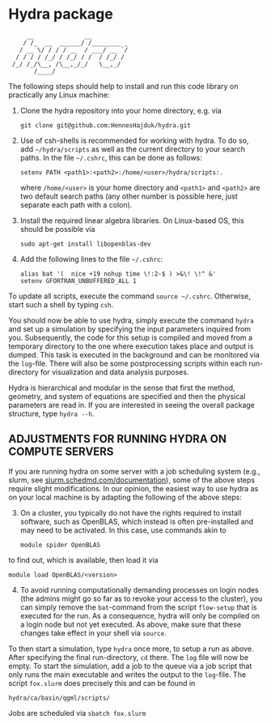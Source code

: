 # Hydra package

```
     __              __          
    / /_  __  ______/ /________ _
   / __ \/ / / / __  / ___/ __ `/
  / / / / /_/ / /_/ / /  / /_/ / 
 /_/ /_/\__, /\__,_/_/   \__,_/  
       /____/
```

The following steps should help to install and run this code library on practically any Linux machine:

1) Clone the hydra repository into your home directory, e.g. via

   ```git clone git@github.com:HennesHajduk/hydra.git```

2) Use of csh-shells is recommended for working with hydra. To do so, add ```~/hydra/scripts``` as well as the current directory to your search paths. In the file ```~/.cshrc```, this can be done as follows:

   ```setenv PATH <path1>:<path2>:/home/<user>/hydra/scripts:.```

   where ```/home/<user>``` is your home directory and ```<path1>``` and ```<path2>``` are two default search paths (any other number is possible here, just separate each path with a colon).

3) Install the required linear algebra libraries. On Linux-based OS, this should be possible via

   ```sudo apt-get install libopenblas-dev```

4) Add the following lines to the file ```~/.cshrc```:

   ```
   alias bat '(  nice +19 nohup time \!:2-$ ) >&\! \!^ &'   
   setenv GFORTRAN_UNBUFFERED_ALL 1
   ```

To update all scripts, execute the command ```source ~/.cshrc```. Otherwise, start such a shell by typing ```csh```.

You should now be able to use hydra, simply execute the command ```hydra``` and set up a simulation by specifying the input parameters inquired from you.
Subsequently, the code for this setup is compiled and moved from a temporary directory to the one where execution takes place and output is dumped.
This task is executed in the background and can be monitored via the ```log```-file.
There will also be some postprocessing scripts within each run-directory for visualization and data analysis purposes.

Hydra is hierarchical and modular in the sense that first the method, geometry, and system of equations are specified and then the physical parameters are read in. If you are interested in seeing the overall package structure, type ```hydra --h```.


## ADJUSTMENTS FOR RUNNING HYDRA ON COMPUTE SERVERS

If you are running hydra on some server with a job scheduling system (e.g., slurm, see [slurm.schedmd.com/documentation](https://slurm.schedmd.com/documentation.html)), some of the above steps require slight modifications. In our opinion, the easiest way to use hydra as on your local machine is by adapting the following of the above steps:

3) On a cluster, you typically do not have the rights required to install software, such as OpenBLAS, which instead is often pre-installed and may need to be activated. In this case, use commands akin to

   ```module spider OpenBLAS```

to find out, which <version> is available, then load it via

   ```module load OpenBLAS/<version>```

4) To avoid running computationally demanding processes on login nodes (the admins might go so far as to revoke your access to the cluster), you can simply remove the ```bat```-command from the script ```flow-setup``` that is executed for the run. As a consequence, hydra will only be compiled on a login node but not yet executed. As above, make sure that these changes take effect in your shell via ```source```.

To then start a simulation, type ```hydra``` once more, to setup a run as above. After specifying the final run-directory, ```cd``` there. The ```log``` file will now be empty. To start the simulation, add a job to the queue via a job script that only runs the main executable and writes the output to the ```log```-file. The script ```fox.slurm``` does precisely this and can be found in

```hydra/ca/basin/qgml/scripts/```

Jobs are scheduled via ```sbatch fox.slurm```
